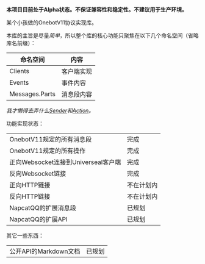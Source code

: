 **本项目目前处于Alpha状态。不保证兼容性和稳定性。不建议用于生产环境。**

某个小孩做的OnebotV11协议实现库。

本库的主旨是尽量*简单*，所以整个库的核心功能只聚焦在以下几个命名空间（省略库名前缀）：

|命名空间|内容|
|---|---|
|Clients|客户端实现|
|Events|事件内容|
|Messages.Parts|消息段内容|

*我才懒得去弄什么[Sender](https://github.com/OrgEleCho/EleCho.GoCqHttpSdk/blob/master/src/EleCho.GoCqHttpSdk/Action/Sender/CqWsActionSender.cs)和[Action](https://github.com/OrgEleCho/EleCho.GoCqHttpSdk/blob/master/src/EleCho.GoCqHttpSdk/Action/CqGetCookiesAction.cs)。*

功能实现状态：

|||
|---|---|
|OnebotV11规定的所有消息段|完成|
|OnebotV11规定的所有操作|完成|
|正向Websocket连接到Universeal客户端|完成|
|反向Websocket链接|完成|
|正向HTTP链接|不在计划内|
|反向HTTP链接|不在计划内|
|NapcatQQ的扩展消息段|已规划|
|NapcatQQ的扩展API|已规划|

其它一些东西：

|||
|---|---|
|公开API的Markdown文档|已规划|